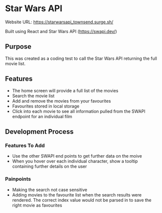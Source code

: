 # Star Wars API

Website URL: https://starwarsapi_townsend.surge.sh/

Built using React and Star Wars API (https://swapi.dev/)

## Purpose

This was created as a coding test to call the Star Wars API returning the full movie list. 

## Features

- The home screen will provide a full list of the movies 
- Search the movie list
- Add and remove the movies from your favourites
- Favourites stored in local storage
- Click into each movie to see all information pulled from the SWAPI endpoint for an individual film

## Development Process

### Features To Add

- Use the other SWAPI end points to get further data on the moive
- When you hover over each individual character, show a tooltip containing further details on the user

### Painpoints

- Making the search not case sensitive
- Adding movies to the favourite list when the search results were rendered. The correct index value would not be parsed in to save the right movie as favourites